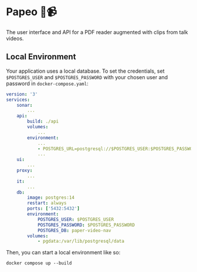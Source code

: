 # Papeo 📄📹

The user interface and API for a PDF reader augmented with clips from talk videos.

## Local Environment

Your application uses a local database. To set the credentials, set `$POSTGRES_USER` and `$POSTGRES_PASSWORD` with your chosen user and password in `docker-compose.yaml`:

```yaml
version: '3'
services:
    sonar:
        ...
    api:
        build: ./api
        volumes:
            ...
        environment:
            ...
            - POSTGRES_URL=postgresql://$POSTGRES_USER:$POSTGRES_PASSWORD@db:5432/paper-video-nav?sslmode=disable
            ...
    ui:
        ...
    proxy:
        ...
    it:
        ...
    db:
        image: postgres:14
        restart: always
        ports: ['5432:5432']
        environment:
            POSTGRES_USER: $POSTGRES_USER
            POSTGRES_PASSWORD: $POSTGRES_PASSWORD
            POSTGRES_DB: paper-video-nav
        volumes:
            - pgdata:/var/lib/postgresql/data
```

Then, you can start a local environment like so:

```docker compose up --build```